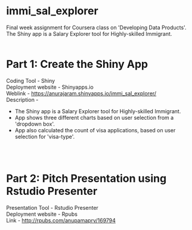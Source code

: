 # immi_sal_explorer
Final week assignment for Coursera class on 'Developing Data Products'. The Shiny app is a Salary Explorer tool for Highly-skilled Immigrant.
<br /><br />

<span style="color:blue"><h1>Part 1: Create the Shiny App</h1></span>
Coding Tool - Shiny<br />
Deployment website - Shinyapps.io <br />
Weblink - <a href = "https://anurajaram.shinyapps.io/immi_sal_explorer/">https://anurajaram.shinyapps.io/immi_sal_explorer/ </a><br />
Description - <br />
<ul>
<li>The Shiny app is a Salary Explorer tool for Highly-skilled Immigrant.</li>
<li>App shows three different charts based on user selection from a 'dropdown box'.</li>
<li>App also calculated the count of visa applications, based on user selection for 'visa-type'. </li>
</ul>
<br /><br />
 
<span style="color:blue"><h1>Part 2: Pitch Presentation using Rstudio Presenter</h1></span>
Presentation Tool - Rstudio Presenter<br />
Deployment website - Rpubs <br />
Link - <a href = "http://rpubs.com/anupamaprv/169794">http://rpubs.com/anupamaprv/169794 </a>

